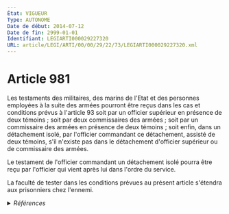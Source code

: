```yaml
---
État: VIGUEUR
Type: AUTONOME
Date de début: 2014-07-12
Date de fin: 2999-01-01
Identifiant: LEGIARTI000029227320
URL: article/LEGI/ARTI/00/00/29/22/73/LEGIARTI000029227320.xml
---
```


<h1>Article 981</h1>

Les testaments des militaires, des marins de l'Etat et des personnes employées à
la suite des armées pourront être reçus dans les cas et conditions prévus à
l'article 93 soit par un officier supérieur en présence de deux témoins ; soit
par deux commissaires des armées ; soit par un commissaire des armées en
présence de deux témoins ; soit enfin, dans un détachement isolé, par l'officier
commandant ce détachement, assisté de deux témoins, s'il n'existe pas dans le
détachement d'officier supérieur ou de commissaire des armées.<br />

Le testament de l'officier commandant un détachement isolé pourra être reçu par
l'officier qui vient après lui dans l'ordre du service.<br />

La faculté de tester dans les conditions prévues au présent article s'étendra
aux prisonniers chez l'ennemi.


<details>
  <summary><em>Références</em></summary>

  <h2>Articles faisant référence à l'article</h2>
  
  <ul>
    <li>
      <a href="https://legal.tricoteuses.fr//redirection/LEGIARTI000006421398?vers=git&vers=legifrance">Code civil - article 93 AUTONOME VIGUEUR, en vigueur depuis le 2007-03-30</a> CITATION cible
    </li>
    <li>
      <a href="https://legal.tricoteuses.fr//redirection/LEGIARTI000006421397?vers=git&vers=legifrance">Code civil - article 93 AUTONOME MODIFIE, en vigueur du 1958-08-30 au 2007-03-30</a> CITATION cible
    </li>
    <li>
      <a href="https://legal.tricoteuses.fr//redirection/LEGIARTI000029220147?vers=git&vers=legifrance">Ordonnance n° 2014-792 du 10 juillet 2014 portant application de l'article 55 de la loi n° 2013-1168 du 18 décembre 2013 relative à la programmation militaire pour les années 2014 à 2019 et portant diverses dispositions concernant la défense et la sécurité nationale - article 3 ENTIEREMENT_MODIF</a> MODIFIE source
    </li>
  </ul>
  
  <h2>Références faites par l'article</h2>
  
  <ul>
    <li>
      2999-01-01 CITATION source <a href="https://legal.tricoteuses.fr//redirection/LEGIARTI000006421397?vers=git&vers=legifrance">Code civil - article 93 AUTONOME MODIFIE, en vigueur du 1958-08-30 au 2007-03-30</a>
    </li>
    <li>
      2999-01-01 CITATION cible <a href="https://legal.tricoteuses.fr//redirection/LEGIARTI000006434269?vers=git&vers=legifrance">Code civil - article 983 AUTONOME VIGUEUR, en vigueur depuis le 2007-01-01</a>
    </li>
    <li>
      2999-01-01 CITATION cible <a href="https://legal.tricoteuses.fr//redirection/LEGIARTI000006540250?vers=git&vers=legifrance">Code de la défense - article L4121-8 AUTONOME VIGUEUR, en vigueur depuis le 2007-03-30</a>
    </li>
    <li>
      CODIFICATION source Loi 1803-05-03
    </li>
    <li>
      2014-07-10 MODIFIE cible <a href="https://legal.tricoteuses.fr//redirection/LEGIARTI000029220147?vers=git&vers=legifrance">Ordonnance n° 2014-792 du 10 juillet 2014 portant application de l'article 55 de la loi n° 2013-1168 du 18 décembre 2013 relative à la programmation militaire pour les années 2014 à 2019 et portant diverses dispositions concernant la défense et la sécurité nationale - article 3 ENTIEREMENT_MODIF</a>
    </li>
  </ul>
</details>
